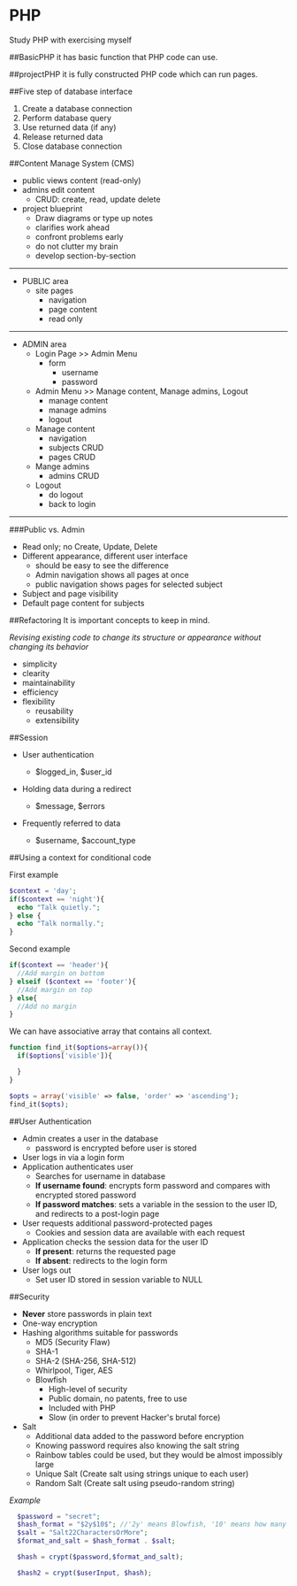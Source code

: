 # PHP
Study PHP with exercising myself

##BasicPHP
it has basic function that PHP code can use.

##projectPHP
it is fully constructed PHP code which can run pages.

##Five step of database interface
1. Create a database connection
2. Perform database query
3. Use returned data (if any)
4. Release returned data
5. Close database connection

##Content Manage System (CMS)
- public views content (read-only)
- admins edit content
  * CRUD: create, read, update delete
- project blueprint
  * Draw diagrams or type up notes
  * clarifies work ahead
  * confront problems early
  * do not clutter my brain
  * develop section-by-section

---

- PUBLIC area
  * site pages
    - navigation
    - page content
    - read only

---

- ADMIN area
  * Login Page >> Admin Menu
    - form
      * username
      * password
  * Admin Menu >> Manage content, Manage admins, Logout
    - manage content
    - manage admins
    - logout
  * Manage content
    - navigation
    - subjects CRUD
    - pages CRUD
  * Mange admins
    - admins CRUD
  * Logout
    - do logout
    - back to login

---

###Public vs. Admin
* Read only; no Create, Update, Delete
* Different appearance, different user interface
  - should be easy to see the difference
  - Admin navigation shows all pages at once
  - public navigation shows pages for selected subject
* Subject and page visibility
* Default page content for subjects

##Refactoring
It is important concepts to keep in mind.

_Revising existing code to change its structure or appearance without changing its behavior_

- simplicity
- clearity
- maintainability
- efficiency
- flexibility
  * reusability
  * extensibility

##Session
- User authentication
  * $logged_in, $user_id

- Holding data during a redirect
  * $message, $errors

- Frequently referred to data
  * $username, $account_type

##Using a context for conditional code

First example  

```php
$context = 'day';
if($context == 'night'){
  echo "Talk quietly.";
} else {
  echo "Talk normally.";
}
```

Second example  

```php
if($context == 'header'){
  //Add margin on bottom
} elseif ($context == 'footer'){
  //Add margin on top
} else{
  //Add no margin
}
```

We can have associative array that contains all context.

```php
function find_it($options=array()){
  if($options['visible']){

  }
}

$opts = array('visible' => false, 'order' => 'ascending');
find_it($opts);

```

##User Authentication
- Admin creates a user in the database
  * password is encrypted before user is stored
- User logs in via a login form
- Application authenticates user
  * Searches for username in database
  * **If username found**: encrypts form password and compares with encrypted stored password
  * **If password matches**: sets a variable in the session to the user ID, and redirects to a post-login page
- User requests additional password-protected pages
  * Cookies and session data are available with each request
- Application checks the session data for the user ID
  * **If present**: returns the requested page
  * **If absent**: redirects to the login form
- User logs out
  * Set user ID stored in session variable to NULL

##Security
- **Never** store passwords in plain text
- One-way encryption
- Hashing algorithms suitable for passwords
  * MD5 (Security Flaw)
  * SHA-1
  * SHA-2 (SHA-256, SHA-512)
  * Whirlpool, Tiger, AES
  * Blowfish
    - High-level of security
    - Public domain, no patents, free to use
    - Included with PHP
    - Slow (in order to prevent Hacker's brutal force)
- Salt
  * Additional data added to the password before encryption
  * Knowing password requires also knowing the salt string
  * Rainbow tables could be used, but they would be almost impossibly large
  * Unique Salt (Create salt using strings unique to each user)
  * Random Salt (Create salt using pseudo-random string)

_Example_

```php
  $password = "secret";
  $hash_format = "$2y$10$"; //'2y' means Blowfish, '10' means how many time hash data.
  $salt = "Salt22CharactersOrMore";
  $format_and_salt = $hash_format . $salt;

  $hash = crypt($password,$format_and_salt);
```

```php
  $hash2 = crypt($userInput, $hash);
```
